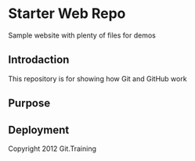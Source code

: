 # Starter Web Repo
Sample website with plenty of files for demos

## Introdaction
This repository is for showing how Git and GitHub work

## Purpose

## Deployment


Copyright 2012 Git.Training

